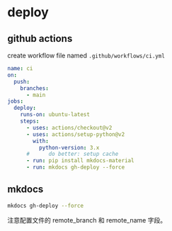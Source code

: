 # deploy

## github actions

create workflow file named `.github/workflows/ci.yml`

```yaml
name: ci
on:
  push:
    branches:
      - main
jobs:
  deploy:
    runs-on: ubuntu-latest
    steps:
      - uses: actions/checkout@v2
      - uses: actions/setup-python@v2
        with:
          python-version: 3.x
      #      do better: setup cache
      - run: pip install mkdocs-material
      - run: mkdocs gh-deploy --force
```

## mkdocs

```bash
mkdocs gh-deploy --force
```

注意配置文件的 remote_branch 和 remote_name 字段。